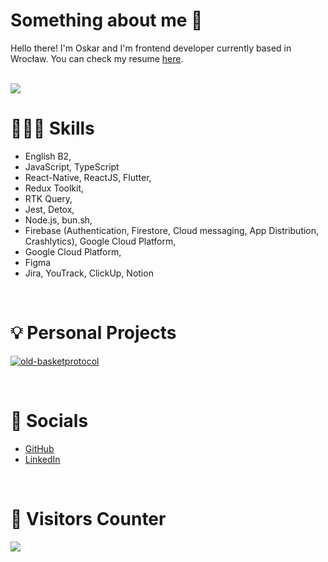 # Something about me 👋

Hello there! I'm Oskar and I'm frontend developer currently based in Wrocław.
You can check my resume [here](https://drive.google.com/file/d/1DVp_6rprSEbbvY1zDuAUKMND3bEh5cPh/view?usp=drive_link).

<br />

<a href="https://github.com/kachmashk/">
  <img
    src="https://github-readme-stats.vercel.app/api?username=kachmashk&count_private=true&theme=dracula"
  />
</a>

<br />

# 👨🏻‍💻 Skills

- English B2,
- JavaScript, TypeScript
- React-Native, ReactJS, Flutter,
- Redux Toolkit,
- RTK Query,
- Jest, Detox,
- Node.js, bun.sh,
- Firebase (Authentication, Firestore, Cloud messaging, App Distribution, Crashlytics), Google Cloud Platform,
- Google Cloud Platform,
- Figma
- Jira, YouTrack, ClickUp, Notion

<br />

# 💡 Personal Projects

[![old-basketprotocol](https://github-readme-stats.vercel.app/api/pin/?username=kachmashk&repo=old-basketprotocol&theme=dracula)](https://github.com/kachmashk/old-basketprotocol)

<br />

# 👥 Socials

- [GitHub](https://github.com/kachmashk)
- [LinkedIn](https://www.linkedin.com/in/kachmashk)

<br />

# 👀 Visitors Counter

<img src="https://profile-counter.glitch.me/kachmashk/count.svg" />
